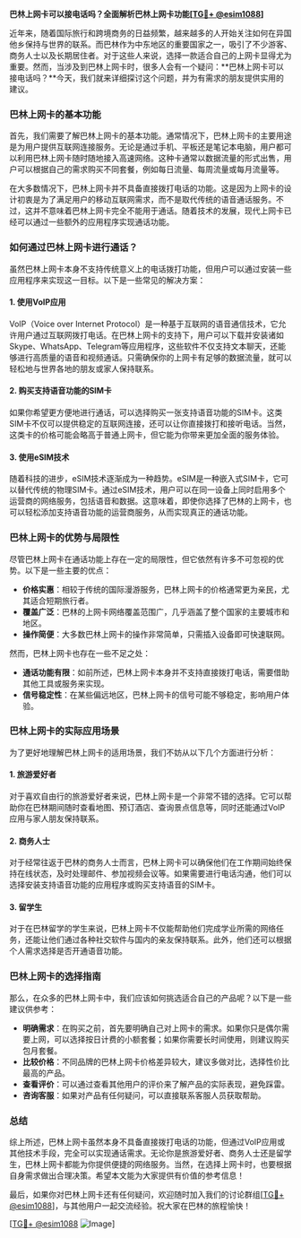 **巴林上网卡可以接电话吗？全面解析巴林上网卡功能[[TG💪+ @esim1088](https://t.me/s/esim1088)]**

近年来，随着国际旅行和跨境商务的日益频繁，越来越多的人开始关注如何在异国他乡保持与世界的联系。而巴林作为中东地区的重要国家之一，吸引了不少游客、商务人士以及长期居住者。对于这些人来说，选择一款适合自己的上网卡显得尤为重要。然而，当涉及到巴林上网卡时，很多人会有一个疑问：**巴林上网卡可以接电话吗？**今天，我们就来详细探讨这个问题，并为有需求的朋友提供实用的建议。

### 巴林上网卡的基本功能

首先，我们需要了解巴林上网卡的基本功能。通常情况下，巴林上网卡的主要用途是为用户提供互联网连接服务。无论是通过手机、平板还是笔记本电脑，用户都可以利用巴林上网卡随时随地接入高速网络。这种卡通常以数据流量的形式出售，用户可以根据自己的需求购买不同套餐，例如每日流量、每周流量或每月流量等。

在大多数情况下，巴林上网卡并不具备直接拨打电话的功能。这是因为上网卡的设计初衷是为了满足用户的移动互联网需求，而不是取代传统的语音通话服务。不过，这并不意味着巴林上网卡完全不能用于通话。随着技术的发展，现代上网卡已经可以通过一些额外的应用程序实现通话功能。

### 如何通过巴林上网卡进行通话？

虽然巴林上网卡本身不支持传统意义上的电话拨打功能，但用户可以通过安装一些应用程序来实现这一目标。以下是一些常见的解决方案：

#### 1. **使用VoIP应用**
VoIP（Voice over Internet Protocol）是一种基于互联网的语音通信技术，它允许用户通过互联网拨打电话。在巴林上网卡的支持下，用户可以下载并安装诸如Skype、WhatsApp、Telegram等应用程序，这些软件不仅支持文本聊天，还能够进行高质量的语音和视频通话。只需确保你的上网卡有足够的数据流量，就可以轻松地与世界各地的朋友或家人保持联系。

#### 2. **购买支持语音功能的SIM卡**
如果你希望更方便地进行通话，可以选择购买一张支持语音功能的SIM卡。这类SIM卡不仅可以提供稳定的互联网连接，还可以让你直接拨打和接听电话。当然，这类卡的价格可能会略高于普通上网卡，但它能为你带来更加全面的服务体验。

#### 3. **使用eSIM技术**
随着科技的进步，eSIM技术逐渐成为一种趋势。eSIM是一种嵌入式SIM卡，它可以替代传统的物理SIM卡。通过eSIM技术，用户可以在同一设备上同时启用多个运营商的网络服务，包括语音和数据。这意味着，即使你选择了巴林的上网卡，也可以轻松添加支持语音功能的运营商服务，从而实现真正的通话功能。

### 巴林上网卡的优势与局限性

尽管巴林上网卡在通话功能上存在一定的局限性，但它依然有许多不可忽视的优势。以下是一些主要的优点：

- **价格实惠**：相较于传统的国际漫游服务，巴林上网卡的价格通常更为亲民，尤其适合短期旅行者。
- **覆盖广泛**：巴林的上网卡网络覆盖范围广，几乎涵盖了整个国家的主要城市和地区。
- **操作简便**：大多数巴林上网卡的操作非常简单，只需插入设备即可快速联网。

然而，巴林上网卡也存在一些不足之处：

- **通话功能有限**：如前所述，巴林上网卡本身并不支持直接拨打电话，需要借助其他工具或服务来实现。
- **信号稳定性**：在某些偏远地区，巴林上网卡的信号可能不够稳定，影响用户体验。

### 巴林上网卡的实际应用场景

为了更好地理解巴林上网卡的适用场景，我们不妨从以下几个方面进行分析：

#### 1. **旅游爱好者**
对于喜欢自由行的旅游爱好者来说，巴林上网卡是一个非常不错的选择。它可以帮助你在巴林期间随时查看地图、预订酒店、查询景点信息等，同时还能通过VoIP应用与家人朋友保持联系。

#### 2. **商务人士**
对于经常往返于巴林的商务人士而言，巴林上网卡可以确保他们在工作期间始终保持在线状态，及时处理邮件、参加视频会议等。如果需要进行电话沟通，他们可以选择安装支持语音功能的应用程序或购买支持语音的SIM卡。

#### 3. **留学生**
对于在巴林留学的学生来说，巴林上网卡不仅能帮助他们完成学业所需的网络任务，还能让他们通过各种社交软件与国内的亲友保持联系。此外，他们还可以根据个人需求选择是否开通语音功能。

### 巴林上网卡的选择指南

那么，在众多的巴林上网卡中，我们应该如何挑选适合自己的产品呢？以下是一些建议供参考：

- **明确需求**：在购买之前，首先要明确自己对上网卡的需求。如果你只是偶尔需要上网，可以选择按日计费的小额套餐；如果你需要长时间使用，则建议购买包月套餐。
- **比较价格**：不同品牌的巴林上网卡价格差异较大，建议多做对比，选择性价比最高的产品。
- **查看评价**：可以通过查看其他用户的评价来了解产品的实际表现，避免踩雷。
- **咨询客服**：如果对产品有任何疑问，可以直接联系客服人员获取帮助。

### 总结

综上所述，巴林上网卡虽然本身不具备直接拨打电话的功能，但通过VoIP应用或其他技术手段，完全可以实现通话需求。无论你是旅游爱好者、商务人士还是留学生，巴林上网卡都能为你提供便捷的网络服务。当然，在选择上网卡时，也要根据自身需求做出合理决策。希望本文能为大家提供有价值的参考信息！

最后，如果你对巴林上网卡还有任何疑问，欢迎随时加入我们的讨论群组[[TG💪+ @esim1088](https://t.me/s/esim1088)]，与其他用户一起交流经验。祝大家在巴林的旅程愉快！

[[TG💪+ @esim1088](https://t.me/s/esim1088) ![Image](https://i.postimg.cc/4NQfJmqS/Snipaste-2025-05-13-00-14-12.png)]